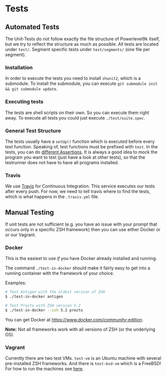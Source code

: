 # Tests

## Automated Tests

The Unit-Tests do not follow exactly the file structure of Powerlevel9k itself,
but we try to reflect the structure as much as possible. All tests are located
under `test/`. Segment specific tests under `test/segments/` (one file per
segment).

### Installation

In order to execute the tests you need to install `shunit2`, which is a
submodule. To install the submodule, you can execute 
`git submodule init && git submodule update`.

### Executing tests

The tests are shell scripts on their own. So you can execute them right away.
To execute all tests you could just execute `./test/suite.spec`.

### General Test Structure

The tests usually have a `setUp()` function which is executed before every
test function. Speaking of, test functions must be prefixed with `test`. In
the tests, you can do [different Assertions](https://github.com/kward/shunit2#-asserts).
It is always a good idea to mock the program you want to test (just have a
look at other tests), so that the testrunner does not have to have all
programs installed.

### Travis

We use [Travis](https://travis-ci.org/) for Continuous Integration. This
service executes our tests after every push. For now, we need to tell travis
where to find the tests, which is what happens in the `.travis.yml` file.

## Manual Testing

If unit tests are not sufficient (e.g. you have an issue with your prompt that
occurs only in a specific ZSH framework) then you can use either Docker or
or our Vagrant.

### Docker

This is the easiest to use _if_ you have Docker already installed and running.

The command `./test-in-docker` should make it fairly easy to get into a running
container with the framework of your choice.

Examples:

``` zsh
# Test Antigen with the oldest version of ZSH
$ ./test-in-docker antigen
```

``` zsh
# Test Prezto with ZSH version 5.2
$ ./test-in-docker --zsh 5.2 prezto
```

You can get Docker at <https://www.docker.com/community-edition>.

**Note:** Not all frameworks work with all versions of ZSH (or the underlying OS).

### Vagrant

Currently there are two test VMs. `test-vm` is an Ubuntu machine with several
pre-installed ZSH frameworks. And there is `test-bsd-vm` which is a FreeBSD!
For how to run the machines see [here](test-vm/README.md).
